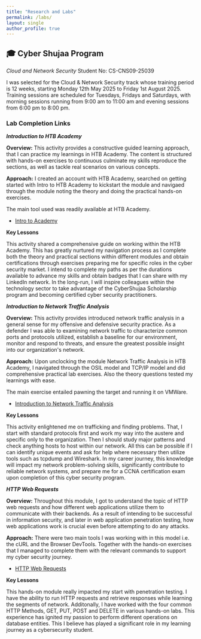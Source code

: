 ```yaml
---
title: "Research and Labs"
permalink: /labs/
layout: single
author_profile: true
---
```


## 🎓 Cyber Shujaa Program
*Cloud and Network Security*
Student No: CS-CNS09-25039

I was selected for the Cloud & Network Security track whose training period is 12 weeks, starting Monday 12th May 2025 to Friday 1st August 2025. 
Training sessions are scheduled for Tuesdays, Fridays and Saturdays, with morning sessions running from 9:00 am to 11:00 am and evening sessions from 6:00 pm to 8:00 pm.

### Lab Completion Links

***Introduction to HTB Academy***

**Overview:**
This activity provides  a constructive guided learning approach, that I can practice my learnings in HTB Academy. The content is structured with hands-on exercises to continuous culminate my skills reproduce the sections, as well as tackle real scenarios on various concepts.

**Approach:**
I created an account with HTB Academy, searched on getting started with Intro to HTB Academy to kickstart the module and navigaed through the module noting the theory and doing the practical hands-on exercises. 

The main tool used was readily available at HTB Academy.

- <i class="fas fa-external-link-alt"></i> [Intro to Academy](https://academy.hackthebox.com/achievement/1920653/15)

**Key Lessons**

This activity shared a comprehensive guide on working within the HTB Academy. This has greatly nurtured my navigation process as I complete both the theory and practical sections within different modules and obtain certifications through exercises preparing me for specific roles in the cyber security market. I intend to complete my paths as per the durations available to advance my skills and obtain badges that I can share with my LinkedIn network. In the long-run, I will inspire colleagues within the technology sector to take advantage of the CyberShujaa Scholarship program and becoming certified cyber security practitioners.

***Introduction to Network Traffic Analysis***

**Overview:**
This activity provides introduced network traffic analysis in a general sense for my offensive and defensive security practice. As a defender I was able to examining network traffic to characterize common ports and protocols utilized, establish a baseline for our environment, monitor and respond to threats, and ensure the greatest possible insight into our organization's network. 

**Approach:**
Upon unclocking the module Network Traffic Analysis in HTB Academy, I navigated through the OSIL model and TCP/IP model and did comprehensive practical lab exercises. Also the theory questions tested my learnings with ease.

The main exercise entailed pawning the target and running it on VMWare.

- <i class="fas fa-external-link-alt"></i> [Introduction to Network Traffic Analysis](https://academy.hackthebox.com/achievement/1920653/81)

**Key Lessons**

This activity  enlightened me on trafficking and finding problems. That, I start with standard protocols first and work my way into the austere and specific only to the organization. Then I should study major patterns and check anything hosts to host within our network. All this can be possible if I can identify unique events and ask for help where necessary then utilize tools such as tcpdump and Wireshark. In my career journey, this knowledge will impact my network problem-solving skills, significantly contribute to reliable network systems, and prepare me for a CCNA certification exam upon completion of this cyber security program.

***HTTP Web Requests***

**Overview:**
Throughout this module, I got to understand the topic of HTTP web requests and how different web applications utilize them to communicate with their backends. As a result of intending to 
be successful in information security, and later in web application penetration testing, how web applications work is crucial even before attempting to do any attacks.  

**Approach:**
There were two main tools I was working with in this model i.e. the cURL and the Browser DevTools. Together with the hands-on exercises that I managed to complete them with the 
relevant commands to support my cyber security journey. 

- <i class="fas fa-external-link-alt"></i> [HTTP Web Requests](https://academy.hackthebox.com/achievement/1920653/35)

**Key Lessons**

This hands-on module really impacted my start with penetration testing. I have the ability to run HTTP requests and retrieve responses while learning the segments of network. 
Additonally, I have worked with the four common HTTP Methods, GET, PUT, POST and DELETE in various hands-on labs. This experience has ignited my passion to perform different 
operations on database entities. This I believe has played a significant role in my learning journey as a cybersecurity student.


